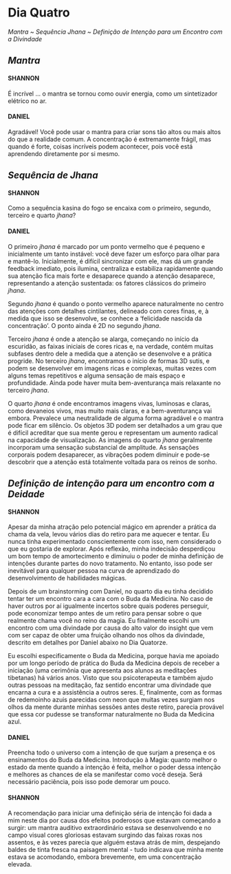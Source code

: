 # Dia Quatro

_Mantra ~ Sequência Jhana ~ Definição de Intenção para um Encontro com a Divindade_

## _Mantra_

#### SHANNON

É incrível ... o mantra se tornou como ouvir energia, como um sintetizador elétrico no ar.

#### DANIEL

Agradável! Você pode usar o mantra para criar sons tão altos ou mais altos do que a realidade comum. A concentração é extremamente frágil, mas quando é forte, coisas incríveis podem acontecer, pois você está aprendendo diretamente por si mesmo.

## _Sequência de Jhana_

#### SHANNON

Como a sequência kasina do fogo se encaixa com o primeiro, segundo, terceiro e quarto _jhana_?

#### DANIEL

O primeiro _jhana_ é marcado por um ponto vermelho que é pequeno e inicialmente um tanto instável: você deve fazer um esforço para olhar para e mantê-lo. Inicialmente, é difícil sincronizar com ele, mas dá um grande feedback imediato, pois ilumina, centraliza e estabiliza rapidamente quando sua atenção fica mais forte e desaparece quando a atenção desaparece, representando a atenção sustentada: os fatores clássicos do primeiro _jhana_.

Segundo _jhana_ é quando o ponto vermelho aparece naturalmente no centro das atenções com detalhes cintilantes, delineado com cores finas, e, à medida que isso se desenvolve, se conhece a ‘felicidade nascida da concentração’. O ponto ainda é 2D no segundo _jhana_.

Terceiro _jhana_ é onde a atenção se alarga, começando no início da escuridão, as faixas iniciais de cores ricas e, na verdade, contém muitas subfases dentro dele a medida que a atenção se desenvolve e a prática progride. No terceiro _jhana_, encontramos o início de formas 3D sutis, e podem se desenvolver em imagens ricas e complexas, muitas vezes com alguns temas repetitivos e alguma sensação de mais espaço e profundidade. Ainda pode haver muita bem-aventurança mais relaxante no terceiro _jhana_.

O quarto _jhana_ é onde encontramos imagens vivas, luminosas e claras, como devaneios vivos, mas muito mais claras, e a bem-aventurança vai embora. Prevalece uma neutralidade de alguma forma agradável e o mantra pode ficar em silêncio. Os objetos 3D podem ser detalhados a um grau que é difícil acreditar que sua mente gerou e representam um aumento radical na capacidade de visualização. As imagens do quarto _jhana_ geralmente incorporam uma sensação substancial de amplitude. As sensações corporais podem desaparecer, as vibrações podem diminuir e pode-se descobrir que a atenção está totalmente voltada para os reinos de sonho.

## _Definição de intenção para um encontro com a Deidade_

#### SHANNON

Apesar da minha atração pelo potencial mágico em aprender a prática da chama da vela, levou vários dias do retiro para me aquecer e tentar. Eu nunca tinha experimentado conscientemente com isso, nem considerado o que eu gostaria de explorar. Após reflexão, minha indecisão desperdiçou um bom tempo de amortecimento e diminuiu o poder de minha definição de intenções durante partes do novo tratamento. No entanto, isso pode ser inevitável para qualquer pessoa na curva de aprendizado do desenvolvimento de habilidades mágicas.

Depois de um brainstorming com Daniel, no quarto dia eu tinha decidido tentar ter um encontro cara a cara com o Buda da Medicina. No caso de haver outros por aí igualmente incertos sobre quais poderes perseguir, pode economizar tempo antes de um retiro para pensar sobre o que realmente chama você no reino da magia. Eu finalmente escolhi um encontro com uma divindade por causa do alto valor do insight que vem com ser capaz de obter uma fruição olhando nos olhos da divindade, descrito em detalhes por Daniel abaixo no Dia Quatorze.

Eu escolhi especificamente o Buda da Medicina, porque havia me apoiado por um longo período de prática do Buda da Medicina depois de receber a iniciação (uma cerimônia que apresenta aos alunos as meditações tibetanas) há vários anos. Visto que sou psicoterapeuta e também ajudo outras pessoas na meditação, faz sentido encontrar uma divindade que encarna a cura e a assistência a outros seres. E, finalmente, com as formas de redemoinho azuis parecidas com neon que muitas vezes surgiam nos olhos da mente durante minhas sessões antes deste retiro, parecia provável que essa cor pudesse se transformar naturalmente no Buda da Medicina azul.

#### DANIEL

Preencha todo o universo com a intenção de que surjam a presença e os ensinamentos do Buda da Medicina. Introdução à Magia: quanto melhor o estado da mente quando a intenção é feita, melhor o poder dessa intenção e melhores as chances de ela se manifestar como você deseja. Será necessário paciência, pois isso pode demorar um pouco.

#### SHANNON

A recomendação para iniciar uma definição séria de intenção foi dada a mim neste dia por causa dos efeitos poderosos que estavam começando a surgir: um mantra auditivo extraordinário estava se desenvolvendo e no campo visual cores gloriosas estavam surgindo das faixas roxas nos assentos, e às vezes parecia que alguém estava atrás de mim, despejando baldes de tinta fresca na paisagem mental - tudo indicava que minha mente estava se acomodando, embora brevemente, em uma concentração elevada.
